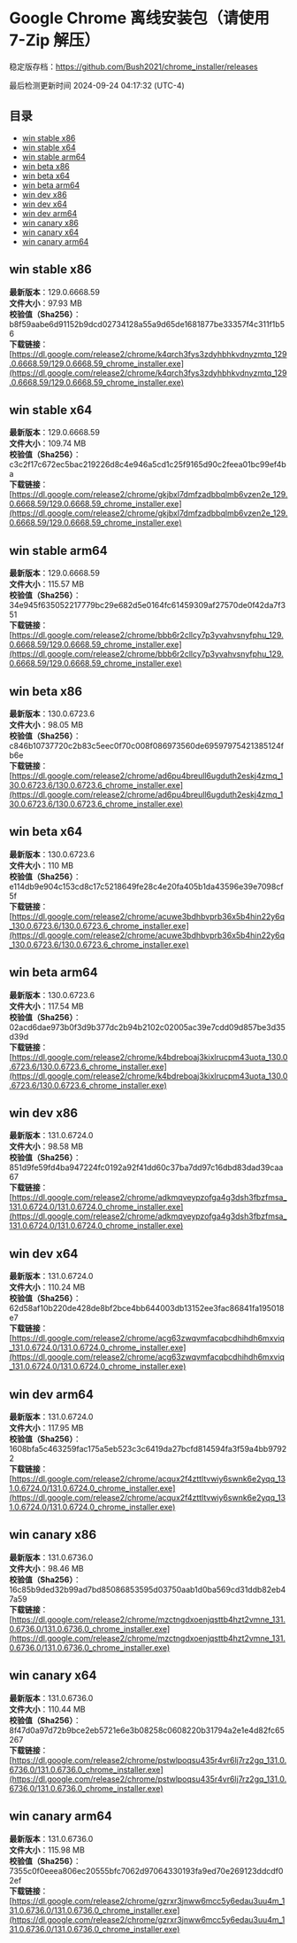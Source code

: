 # Google Chrome 离线安装包（请使用 7-Zip 解压）
稳定版存档：<https://github.com/Bush2021/chrome_installer/releases>

最后检测更新时间
2024-09-24 04:17:32 (UTC-4)

## 目录
* [win stable x86](https://github.com/Bush2021/chrome_installer?tab=readme-ov-file#win-stable-x86)
* [win stable x64](https://github.com/Bush2021/chrome_installer?tab=readme-ov-file#win-stable-x64)
* [win stable arm64](https://github.com/Bush2021/chrome_installer?tab=readme-ov-file#win-stable-arm64)
* [win beta x86](https://github.com/Bush2021/chrome_installer?tab=readme-ov-file#win-beta-x86)
* [win beta x64](https://github.com/Bush2021/chrome_installer?tab=readme-ov-file#win-beta-x64)
* [win beta arm64](https://github.com/Bush2021/chrome_installer?tab=readme-ov-file#win-beta-arm64)
* [win dev x86](https://github.com/Bush2021/chrome_installer?tab=readme-ov-file#win-dev-x86)
* [win dev x64](https://github.com/Bush2021/chrome_installer?tab=readme-ov-file#win-dev-x64)
* [win dev arm64](https://github.com/Bush2021/chrome_installer?tab=readme-ov-file#win-dev-arm64)
* [win canary x86](https://github.com/Bush2021/chrome_installer?tab=readme-ov-file#win-canary-x86)
* [win canary x64](https://github.com/Bush2021/chrome_installer?tab=readme-ov-file#win-canary-x64)
* [win canary arm64](https://github.com/Bush2021/chrome_installer?tab=readme-ov-file#win-canary-arm64)

## win stable x86
**最新版本**：129.0.6668.59  
**文件大小**：97.93 MB  
**校验值（Sha256）**：b8f59aabe6d91152b9dcd02734128a55a9d65de1681877be33357f4c311f1b56  
**下载链接**：[https://dl.google.com/release2/chrome/k4qrch3fys3zdyhbhkvdnyzmtq_129.0.6668.59/129.0.6668.59_chrome_installer.exe](https://dl.google.com/release2/chrome/k4qrch3fys3zdyhbhkvdnyzmtq_129.0.6668.59/129.0.6668.59_chrome_installer.exe)  

## win stable x64
**最新版本**：129.0.6668.59  
**文件大小**：109.74 MB  
**校验值（Sha256）**：c3c2f17c672ec5bac219226d8c4e946a5cd1c25f9165d90c2feea01bc99ef4ba  
**下载链接**：[https://dl.google.com/release2/chrome/gkjbxl7dmfzadbbqlmb6vzen2e_129.0.6668.59/129.0.6668.59_chrome_installer.exe](https://dl.google.com/release2/chrome/gkjbxl7dmfzadbbqlmb6vzen2e_129.0.6668.59/129.0.6668.59_chrome_installer.exe)  

## win stable arm64
**最新版本**：129.0.6668.59  
**文件大小**：115.57 MB  
**校验值（Sha256）**：34e945f635052217779bc29e682d5e0164fc61459309af27570de0f42da7f351  
**下载链接**：[https://dl.google.com/release2/chrome/bbb6r2cllcy7p3yvahvsnyfphu_129.0.6668.59/129.0.6668.59_chrome_installer.exe](https://dl.google.com/release2/chrome/bbb6r2cllcy7p3yvahvsnyfphu_129.0.6668.59/129.0.6668.59_chrome_installer.exe)  

## win beta x86
**最新版本**：130.0.6723.6  
**文件大小**：98.05 MB  
**校验值（Sha256）**：c846b10737720c2b83c5eec0f70c008f086973560de69597975421385124fb6e  
**下载链接**：[https://dl.google.com/release2/chrome/ad6pu4breull6ugduth2eskj4zmq_130.0.6723.6/130.0.6723.6_chrome_installer.exe](https://dl.google.com/release2/chrome/ad6pu4breull6ugduth2eskj4zmq_130.0.6723.6/130.0.6723.6_chrome_installer.exe)  

## win beta x64
**最新版本**：130.0.6723.6  
**文件大小**：110 MB  
**校验值（Sha256）**：e114db9e904c153cd8c17c5218649fe28c4e20fa405b1da43596e39e7098cf5f  
**下载链接**：[https://dl.google.com/release2/chrome/acuwe3bdhbvprb36x5b4hin22y6q_130.0.6723.6/130.0.6723.6_chrome_installer.exe](https://dl.google.com/release2/chrome/acuwe3bdhbvprb36x5b4hin22y6q_130.0.6723.6/130.0.6723.6_chrome_installer.exe)  

## win beta arm64
**最新版本**：130.0.6723.6  
**文件大小**：117.54 MB  
**校验值（Sha256）**：02acd6dae973b0f3d9b377dc2b94b2102c02005ac39e7cdd09d857be3d35d39d  
**下载链接**：[https://dl.google.com/release2/chrome/k4bdreboaj3kixlrucpm43uota_130.0.6723.6/130.0.6723.6_chrome_installer.exe](https://dl.google.com/release2/chrome/k4bdreboaj3kixlrucpm43uota_130.0.6723.6/130.0.6723.6_chrome_installer.exe)  

## win dev x86
**最新版本**：131.0.6724.0  
**文件大小**：98.58 MB  
**校验值（Sha256）**：851d9fe59fd4ba947224fc0192a92f41dd60c37ba7dd97c16dbd83dad39caa67  
**下载链接**：[https://dl.google.com/release2/chrome/adkmqveypzofga4g3dsh3fbzfmsa_131.0.6724.0/131.0.6724.0_chrome_installer.exe](https://dl.google.com/release2/chrome/adkmqveypzofga4g3dsh3fbzfmsa_131.0.6724.0/131.0.6724.0_chrome_installer.exe)  

## win dev x64
**最新版本**：131.0.6724.0  
**文件大小**：110.24 MB  
**校验值（Sha256）**：62d58af10b220de428de8bf2bce4bb644003db13152ee3fac86841fa195018e7  
**下载链接**：[https://dl.google.com/release2/chrome/acg63zwqvmfacqbcdhihdh6mxviq_131.0.6724.0/131.0.6724.0_chrome_installer.exe](https://dl.google.com/release2/chrome/acg63zwqvmfacqbcdhihdh6mxviq_131.0.6724.0/131.0.6724.0_chrome_installer.exe)  

## win dev arm64
**最新版本**：131.0.6724.0  
**文件大小**：117.95 MB  
**校验值（Sha256）**：1608bfa5c463259fac175a5eb523c3c6419da27bcfd814594fa3f59a4bb97922  
**下载链接**：[https://dl.google.com/release2/chrome/acqux2f4zttltvwiy6swnk6e2yqq_131.0.6724.0/131.0.6724.0_chrome_installer.exe](https://dl.google.com/release2/chrome/acqux2f4zttltvwiy6swnk6e2yqq_131.0.6724.0/131.0.6724.0_chrome_installer.exe)  

## win canary x86
**最新版本**：131.0.6736.0  
**文件大小**：98.46 MB  
**校验值（Sha256）**：16c85b9ded32b99ad7bd85086853595d03750aab1d0ba569cd31ddb82eb47a59  
**下载链接**：[https://dl.google.com/release2/chrome/mzctngdxoenjqsttb4hzt2vmne_131.0.6736.0/131.0.6736.0_chrome_installer.exe](https://dl.google.com/release2/chrome/mzctngdxoenjqsttb4hzt2vmne_131.0.6736.0/131.0.6736.0_chrome_installer.exe)  

## win canary x64
**最新版本**：131.0.6736.0  
**文件大小**：110.44 MB  
**校验值（Sha256）**：8f47d0a97d72b9bce2eb5721e6e3b08258c0608220b31794a2e1e4d82fc65267  
**下载链接**：[https://dl.google.com/release2/chrome/pstwlpoqsu435r4vr6lj7rz2gq_131.0.6736.0/131.0.6736.0_chrome_installer.exe](https://dl.google.com/release2/chrome/pstwlpoqsu435r4vr6lj7rz2gq_131.0.6736.0/131.0.6736.0_chrome_installer.exe)  

## win canary arm64
**最新版本**：131.0.6736.0  
**文件大小**：115.98 MB  
**校验值（Sha256）**：7355c0f0eeea806ec20555bfc7062d97064330193fa9ed70e269123ddcdf02ef  
**下载链接**：[https://dl.google.com/release2/chrome/gzrxr3jnww6mcc5y6edau3uu4m_131.0.6736.0/131.0.6736.0_chrome_installer.exe](https://dl.google.com/release2/chrome/gzrxr3jnww6mcc5y6edau3uu4m_131.0.6736.0/131.0.6736.0_chrome_installer.exe)  

